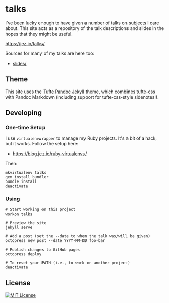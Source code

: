 # talks

I've been lucky enough to have given a number of talks on subjects I care about.
This site acts as a repository of the talk descriptions and slides in the hopes
that they might be useful.

<https://jez.io/talks/>

Sources for many of my talks are here too:

- [slides/](slides)

## Theme

This site uses the [Tufte Pandoc Jekyll] theme, which combines tufte-css with
Pandoc Markdown (including support for tufte-css-style sidenotes!).

[Tufte Pandoc Jekyll]: https://github.com/jez/tufte-pandoc-jekyll


## Developing

### One-time Setup

I use `virtualenvwrapper` to manage my Ruby projects.
It's a bit of a hack, but it works.
Follow the setup here:

- <https://blog.jez.io/ruby-virtualenvs/>

Then:

```
mkvirtualenv talks
gem install bundler
bundle install
deactivate
```

### Using

```shell
# Start working on this project
workon talks

# Preview the site
jekyll serve

# Add a post (set the --date to when the talk was/will be given)
octopress new post --date YYYY-MM-DD foo-bar

# Publish changes to GitHub pages
octopress deploy

# To reset your PATH (i.e., to work on another project)
deactivate
```

## License

[![MIT License](https://img.shields.io/badge/license-MIT-blue.svg)](https://jez.io/MIT-LICENSE.txt)



